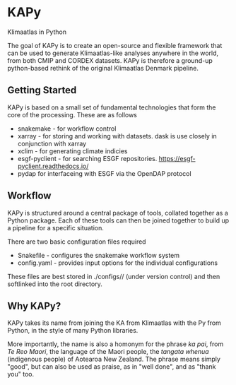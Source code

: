 # KAPy
Klimaatlas in Python

The goal of KAPy is to create an open-source and flexible framework that can be used to generate Klimaatlas-like analyses anywhere in the world, from both CMIP and CORDEX datasets. KAPy is therefore a ground-up python-based rethink of the original Klimaatlas Denmark pipeline.

## Getting Started

KAPy is based on a small set of fundamental technologies that form the core of the processing. These are as follows
* snakemake - for workflow control
* xarray - for storing and working with datasets. dask is use closely in conjunction with xarray
* xclim - for generating climate indicies
* esgf-pyclient - for searching ESGF repositories. https://esgf-pyclient.readthedocs.io/
* pydap for interfaceing with ESGF via the OpenDAP protocol

## Workflow

KAPy is structured around a central package of tools, collated together as a Python package. Each of these tools can then be joined together to build up a pipeline for a specific situation. 

There are two basic configuration files required
* Snakefile - configures the snakemake workflow system
* config.yaml - provides input options for the individual configurations

These files are best stored in ./configs/<sub-directory>/ (under version control) and then softlinked into the root directory.


## Why KAPy?

KAPy takes its name from joining the KA from Klimaatlas with the Py from Python, in the style of many Python libraries. 

More importantly, the name is also a homonym for the phrase *ka pai*, from *Te Reo Maori*, the language of the Maori people, the *tangata whenua* (indigenous people) of Aotearoa New Zealand. The phrase means simply "good", but can also be used as praise, as in "well done", and as "thank you" too.
